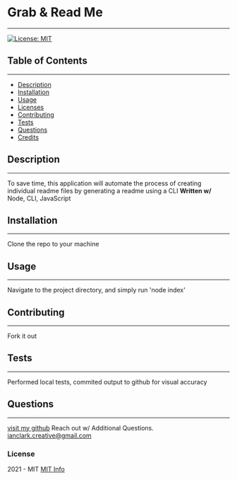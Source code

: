 # Grab & Read Me
  ------
  
[![License: MIT](https://img.shields.io/badge/License-MIT-yellow.svg)](https://opensource.org/licenses/MIT)

  ## Table of Contents
  ------

  * [Description](#description)
  * [Installation](#installation)
  * [Usage](#usage)
  * [Licenses](#licenses)
  * [Contributing](#contributing)
  * [Tests](#tests)
  * [Questions](#questions)
  * [Credits](#credits)

  ## Description
  ------
   To save time, this application will automate the process of creating individual readme files  by generating a readme using a CLI
  **Written w/**
  Node, CLI, JavaScript

  ## Installation
  ------
  Clone the repo to your machine

  ## Usage
  ------
   Navigate to the project directory, and simply run 'node index'

  ## Contributing
  ------
  Fork it out

  ## Tests
  ------
   Performed local tests, commited output to github for visual accuracy
  
  ## Questions
  ------
  [visit my github](https://www.github.com/IanClark-fullStack) 
  Reach out w/ Additional Questions. 
  ianclark.creative@gmail.com
  

  
  ### License
   2021 - MIT
  [MIT Info](https://choosealicense.com/licenses/mit/)



